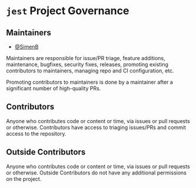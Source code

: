 # `jest` Project Governance

## Maintainers

- [@SimenB](https://github.com/SimenB)

Maintainers are responsible for issue/PR triage, feature additions, maintenance, bugfixes, security fixes, releases, promoting existing contributors to maintainers, managing repo and CI configuration, etc.

Promoting contributors to maintainers is done by a maintainer after a significant number of high-quality PRs.

## Contributors

Anyone who contributes code or content or time, via issues or pull requests or otherwise. Contributors have access to triaging issues/PRs and commit access to the repository.

## Outside Contributors

Anyone who contributes code or content or time, via issues or pull requests or otherwise. Outside Contributors do not have any additional permissions on the project.
